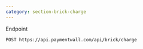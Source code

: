 ```yaml
---
category: section-brick-charge
---
```

Endpoint
```
POST https://api.paymentwall.com/api/brick/charge
```
